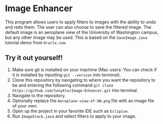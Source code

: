 # Image Enhancer
This program allows users to apply filters to images with the ability to undo and redo them. The user can also choose to save the filtered image. The default image is an aeroplane view of the University of
Washington campus, but any other image may be used. This is based on the ```SaveImage.java``` tutorial demo from ```Oracle.com```.

## Try it out yourself!

1. Make sure git is installed on your machine (Mac users: You can check if it is installed by inputting ```git --version``` into terminal).
2. Clone this repository by navigating to where you want the repository to be and entering the following command ```git clone https://github.com/tonykle/Image-Enhancer.git``` into terminal.
3. Navigate to the repository.
4. Optionally replace the ```Aeroplane-view-of-UW.png``` file with an image file of your own.
5. Open up the project in your favorite IDE such as ```Eclipise```.
6. Run ```ImageStack.java``` and select filters to apply to your image.
